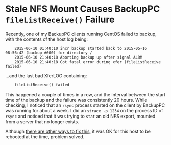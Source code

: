 <!-- - 
Title: Stale NFS Causes BackupPC fileListReceive Failure
Description: A failed backup on BackupPC found to be caused by a stale NFS mount on the client 
First Published: 2015-06-18
- -->

Stale NFS Mount Causes BackupPC `fileListReceive()` Failure
===========================================================

Recently, one of my BackupPC clients running CentOS failed to backup, with the 
contents of the host log being:

        2015-06-10 01:40:10 incr backup started back to 2015-05-16 08:56:42 (backup #600) for directory /
        2015-06-10 21:40:18 Aborting backup up after signal ALRM
        2015-06-10 21:40:18 Got fatal error during xfer (fileListReceive failed)

...and the last bad XferLOG containing:

        fileListReceive() failed

This happened a couple of times in a row, and the interval between the start 
time of the backup and the failure was consistently 20 hours. While checking, 
I noticed that an `rsync` process started on the client by BackupPC was running 
for about a week. I did an `strace -p 1234` on the process ID of `rsync` and 
noticed that it was trying to `stat` an old NFS export, mounted from a server 
that no longer exists. 

Although [there are other ways to fix this][1], it was OK for this host to be 
rebooted at the time, problem solved.

<!-- Links -->
[1]: http://joelinoff.com/blog/?p=356 "How to fix stale NFS mounts on linux without rebooting"
